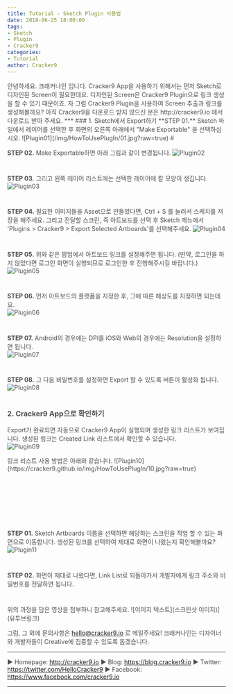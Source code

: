 ```yaml
---
title: Tutorial - Sketch Plugin 사용법
date: 2018-06-25 18:00:00
tags: 
- Sketch
- Plugin
- Cracker9
categories:
- Tutorial
author: Cracker9
---
```

<span style="color:#4d4d4d">
안녕하세요. 크래커나인 입니다.
Cracker9 App을 사용하기 위해서는 먼저 Sketch로 디자인된 Screen이 필요한데요.
디자인된 Screen은 Cracker9 Plugin으로 링크 생성을 할 수 있기 때문이죠.
자 그럼 Cracker9 Plugin을 사용하여 Screen 추출과 링크를 생성해볼까요?
아직 Cracker9을 다운로드 받지 않으신 분은 http://cracker9.io 에서 다운로드 받아 주세요.
***
### 1. Sketch에서 Export하기
<span style="color:#4d4d4d">**STEP 01.** Sketch 파일에서 레이어를 선택한 후 화면의 오른쪽 아래에서 "Make Exportable" 을 선택하십시오.  
![Plugin01](/img/HowToUsePlugIn/01.jpg?raw=true)  
#  

<span style="color:#4d4d4d">**STEP 02.** Make Exportable하면 아래 그림과 같이 변경됩니다.
![Plugin02](https://cracker9.github.io/img/HowToUsePlugIn/02.jpg?raw=true)
#  

<span style="color:#4d4d4d">**STEP 03.** 그리고 왼쪽 레이어 리스트에는 선택한 레이어에 칼 모양이 생깁니다.  
![Plugin03](https://cracker9.github.io/img/HowToUsePlugIn/03.jpg?raw=true)
#  

<span style="color:#4d4d4d">**STEP 04.** 필요한 이미지들을 Asset으로 만들었다면, Ctrl + S 를 눌러서 스케치를 저장을 해주세요. 그리고 전달할 스크린, 즉 아트보드를 선택 후 Sketch 메뉴에서 'Plugins > Cracker9 > Export Selected Artboards'를 선택해주세요.
![Plugin04](https://cracker9.github.io/img/HowToUsePlugIn/04.jpg?raw=true)
#  

<span style="color:#4d4d4d">**STEP 05.** 위와 같은 팝업에서 아트보드 링크를 설정해주면 됩니다. (만약, 로그인을 하지 않았다면 로그인 화면이 실행되므로 로그인한 후 진행해주시길 바랍니다.)  
![Plugin05](https://cracker9.github.io/img/HowToUsePlugIn/05.jpg?raw=true)
#  

<span style="color:#4d4d4d">**STEP 06.** 먼저 아트보드의 플랫폼을 지정한 후, 그에 따른 해상도를 지정하면 되는데요.  
![Plugin06](https://cracker9.github.io/img/HowToUsePlugIn/06.jpg?raw=true)
#  

<span style="color:#4d4d4d">**STEP 07.** Android의 경우에는 DPI를 iOS와 Web의 경우에는 Resolution을 설정하면 됩니다.  
![Plugin07](https://cracker9.github.io/img/HowToUsePlugIn/07.gif?raw=true)
#  

<span style="color:#4d4d4d">**STEP 08.** 그 다음 비밀번호를 설정하면 Export 할 수 있도록 버튼이 활성화 됩니다.  
![Plugin08](https://cracker9.github.io/img/HowToUsePlugIn/08.gif?raw=true)
#  

### 2. Cracker9 App으로 확인하기
<span style="color:#4d4d4d">Export가 완료되면 자동으로 Cracker9 App이 실행되며 생성한 링크 리스트가 보여집니다. 생성된 링크는 Created Link 리스트에서 확인할 수 있습니다.  
![Plugin09](https://cracker9.github.io/img/HowToUsePlugIn/09.jpg?raw=true)

<div style="margin-bottom: 130px">
<span style="color:#4d4d4d">링크 리스트 사용 방법은 아래와 같습니다.  
![Plugin10](https://cracker9.github.io/img/HowToUsePlugIn/10.jpg?raw=true)  
</div>

<span style="color:#4d4d4d">**STEP 01.** Sketch Artboards 이름을 선택하면 해당하는 스크린을 작업 할 수 있는 화면으로 이동합니다. 생성된 링크를 선택하여 제대로 화면이 나왔는지 확인해볼까요?  
![Plugin11](https://cracker9.github.io/img/HowToUsePlugIn/11.jpg? raw=true)
#  

<span style="color:#4d4d4d">**STEP 02.** 화면이 제대로 나왔다면, Link List로 되돌아가서 개발자에게 링크 주소와 비밀번호를 전달하면 됩니다.
#  

<span style="color:#4d4d4d">위의 과정을 담은 영상을 첨부하니 참고해주세요.
![이미지 텍스트](스크린샷 이미지)](유투브링크)

<span style="color:#4d4d4d">그럼, 그 외에 문의사항은 [hello@cracker9.io](helloo@cracker9.io) 로 메일주세요!
크래커나인는 디자이너와 개발자들이 Creative에 집중할 수 있도록 돕겠습니다.

***

   ▶ Homepage: http://cracker9.io
   ▶ Blog: https://blog.cracker9.io
   ▶ Twitter: https://twitter.com/HelloCracker9
   ▶ Facebook: https://www.facebook.com/cracker9.io

***
